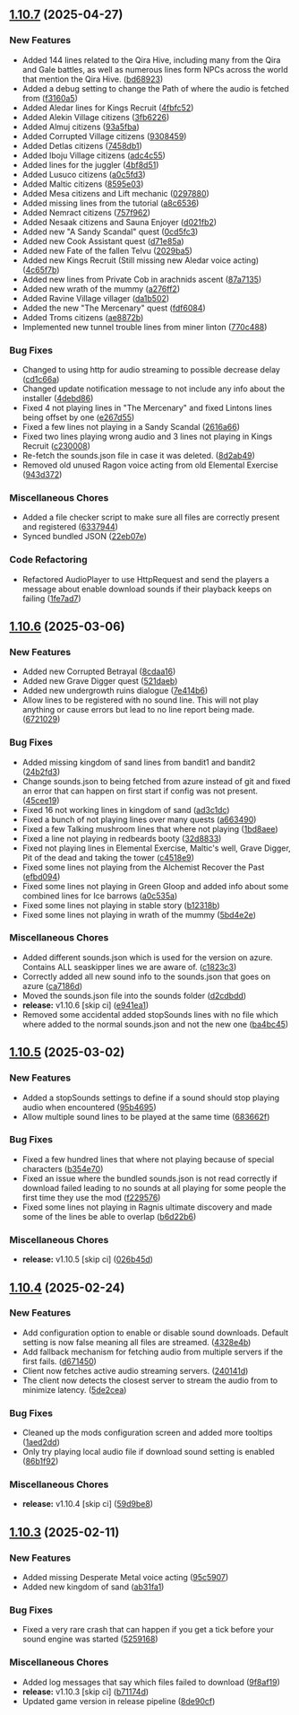 ## [1.10.7](https://github.com/Team-VoW/WynncraftVoiceProject/compare/v1.10.6...v1.10.7) (2025-04-27)


### New Features

* Added 144 lines related to the Qira Hive, including many from the Qira and Gale battles, as well as numerous lines form NPCs across the world that mention the Qira Hive. ([bd68923](https://github.com/Team-VoW/WynncraftVoiceProject/commit/bd68923cc5e6da94c04015e72dfc027cc9341120))
* Added a debug setting to change the Path of where the audio is fetched from ([f3160a5](https://github.com/Team-VoW/WynncraftVoiceProject/commit/f3160a5cec26df550872eee0ac50f956c7daf3d4))
* Added Aledar lines for Kings Recruit ([4fbfc52](https://github.com/Team-VoW/WynncraftVoiceProject/commit/4fbfc52542b5376ffccdc8c09ad13fd89508aad1))
* Added Alekin Village citizens ([3fb6226](https://github.com/Team-VoW/WynncraftVoiceProject/commit/3fb622614836c7e66cc5bb24558eb8ac2bf2c98a))
* Added Almuj citizens ([93a5fba](https://github.com/Team-VoW/WynncraftVoiceProject/commit/93a5fba5f8a71d74e3732430c21d1291ddaea800))
* Added Corrupted Village citizens ([9308459](https://github.com/Team-VoW/WynncraftVoiceProject/commit/9308459f7aca8d4d9d5480bb0e28d8c7543a64cb))
* Added Detlas citizens ([7458db1](https://github.com/Team-VoW/WynncraftVoiceProject/commit/7458db19aaa77e32758a76095f4d451c7cc2c7c4))
* Added Iboju Village citizens ([adc4c55](https://github.com/Team-VoW/WynncraftVoiceProject/commit/adc4c554baa0ba911a8e52f2b05d183df6ce84b4))
* Added lines for the juggler ([4bf8d51](https://github.com/Team-VoW/WynncraftVoiceProject/commit/4bf8d5101111477bb86ee0566bc55fed253c617a))
* Added Lusuco citizens ([a0c5fd3](https://github.com/Team-VoW/WynncraftVoiceProject/commit/a0c5fd3033b110c0141b6cfdf3d0a39d7e5d01b6))
* Added Maltic citizens ([8595e03](https://github.com/Team-VoW/WynncraftVoiceProject/commit/8595e034a4b98243c164e15e3ff11b593a23bf1d))
* Added Mesa citizens and Lift mechanic ([0297880](https://github.com/Team-VoW/WynncraftVoiceProject/commit/0297880e1e92e29fdac4db034f495d3d03db81d1))
* Added missing lines from the tutorial ([a8c6536](https://github.com/Team-VoW/WynncraftVoiceProject/commit/a8c6536bf01f6f1bb57fbd529a8efd5f84eeaa47))
* Added Nemract citizens ([757f962](https://github.com/Team-VoW/WynncraftVoiceProject/commit/757f96265a7fecea6dfe014eb9cb33f5a9062d07))
* Added Nesaak citizens and Sauna Enjoyer ([d021fb2](https://github.com/Team-VoW/WynncraftVoiceProject/commit/d021fb22f46228fdc68bad3b0f92664dfeefb8e0))
* Added new "A Sandy Scandal" quest ([0cd5fc3](https://github.com/Team-VoW/WynncraftVoiceProject/commit/0cd5fc39ffe8b997507f5b6f6ffb48e1c31f591b))
* Added new Cook Assistant quest ([d71e85a](https://github.com/Team-VoW/WynncraftVoiceProject/commit/d71e85acb7d9a09fceddb57e6a74f5c7081715a0))
* Added new Fate of the fallen Telvu ([2029ba5](https://github.com/Team-VoW/WynncraftVoiceProject/commit/2029ba504f867562f319c32a6e926e081eadc6ac))
* Added new Kings Recruit (Still missing new Aledar voice acting) ([4c65f7b](https://github.com/Team-VoW/WynncraftVoiceProject/commit/4c65f7b3eda0ef388b9f3ed6253ec27d15730041))
* Added new lines from Private Cob in arachnids ascent ([87a7135](https://github.com/Team-VoW/WynncraftVoiceProject/commit/87a7135d8e7f1ec3c8f1241744561c7cab4ae90f))
* Added new wrath of the mummy ([a276ff2](https://github.com/Team-VoW/WynncraftVoiceProject/commit/a276ff261003cb564ba5a88c55b6c00d78068a5e))
* Added Ravine Village villager ([da1b502](https://github.com/Team-VoW/WynncraftVoiceProject/commit/da1b5027422efa67a59edebf8bd16a4791228e92))
* Added the new "The Mercenary" quest ([fdf6084](https://github.com/Team-VoW/WynncraftVoiceProject/commit/fdf608454971cf7ffe0829718a798e14c8c8d5b8))
* Added Troms citizens ([ae8872b](https://github.com/Team-VoW/WynncraftVoiceProject/commit/ae8872b3dec0308cb4ce01c3cb60a82ecc943899))
* Implemented new tunnel trouble lines from miner linton ([770c488](https://github.com/Team-VoW/WynncraftVoiceProject/commit/770c488df47bee083dd65181c2a51b5a5a037e39))


### Bug Fixes

* Changed to using http for audio streaming to possible decrease delay ([cd1c66a](https://github.com/Team-VoW/WynncraftVoiceProject/commit/cd1c66a16f9031cdb502b6b860f1d617cb9102fa))
* Changed update notification message to not include any info about the installer ([4debd86](https://github.com/Team-VoW/WynncraftVoiceProject/commit/4debd864176394c131930e0fdbe584569203a118))
* Fixed 4 not playing lines in "The Mercenary" and fixed Lintons lines being offset by one ([e267d55](https://github.com/Team-VoW/WynncraftVoiceProject/commit/e267d55d5ae506540746dac23733063bd5598b04))
* Fixed a few lines not playing in a Sandy Scandal ([2616a66](https://github.com/Team-VoW/WynncraftVoiceProject/commit/2616a66277d45fb8e69f3a246a5bbc4f911b60dd))
* Fixed two lines playing wrong audio and 3 lines not playing in Kings Recruit ([c230008](https://github.com/Team-VoW/WynncraftVoiceProject/commit/c230008e84d4742f25067a1b3b1482f5a586190d))
* Re-fetch the sounds.json file in case it was deleted. ([8d2ab49](https://github.com/Team-VoW/WynncraftVoiceProject/commit/8d2ab499bd7369e327382fda2afdf337b1de959d))
* Removed old unused Ragon voice acting from old Elemental Exercise ([943d372](https://github.com/Team-VoW/WynncraftVoiceProject/commit/943d37262ed2a2f98f55a41b6c7cba332f33a577))


### Miscellaneous Chores

* Added a file checker script to make sure all files are correctly present and registered ([6337944](https://github.com/Team-VoW/WynncraftVoiceProject/commit/633794426115185a900222e13d9b4abc1904b99b))
* Synced bundled JSON ([22eb07e](https://github.com/Team-VoW/WynncraftVoiceProject/commit/22eb07eff5fddd32b6bd72582ffaf01edc7b5e9d))


### Code Refactoring

* Refactored AudioPlayer to use HttpRequest and send the players a message about enable download sounds if their playback keeps on failing ([1fe7ad7](https://github.com/Team-VoW/WynncraftVoiceProject/commit/1fe7ad7bedc83bdc0f3b02ace7558a8820acd2d7))

## [1.10.6](https://github.com/Team-VoW/WynncraftVoiceProject/compare/v1.10.5...v1.10.6) (2025-03-06)


### New Features

* Added new Corrupted Betrayal ([8cdaa16](https://github.com/Team-VoW/WynncraftVoiceProject/commit/8cdaa1641b89a237c16865690b9c40ee2e784bd6))
* Added new Grave Digger quest ([521daeb](https://github.com/Team-VoW/WynncraftVoiceProject/commit/521daeb7c9803c77e1d0ec3f11bb0f72041b6694))
* Added new undergrowth ruins dialogue ([7e414b6](https://github.com/Team-VoW/WynncraftVoiceProject/commit/7e414b69db3ab6eb89169c25008bd44395807c97))
* Allow lines to be registered with no sound line. This will not play anything or cause errors but lead to no line report being made. ([6721029](https://github.com/Team-VoW/WynncraftVoiceProject/commit/672102990a4477e428600fa3a3ddbbbbc5cbef16))


### Bug Fixes

* Added missing kingdom of sand lines from bandit1 and bandit2 ([24b2fd3](https://github.com/Team-VoW/WynncraftVoiceProject/commit/24b2fd391ebe234e9c426672c2462b0e0e6d95a1))
* Change sounds.json to being fetched from azure instead of git and fixed an error that can happen on first start if config was not present. ([45cee19](https://github.com/Team-VoW/WynncraftVoiceProject/commit/45cee19809dae17ae9ba4dd2684c5249c363f281))
* Fixed 16 not working lines in kingdom of sand ([ad3c1dc](https://github.com/Team-VoW/WynncraftVoiceProject/commit/ad3c1dcdb178c8709e070d77b0286fc2d53295e2))
* Fixed a bunch of not playing lines over many quests ([a663490](https://github.com/Team-VoW/WynncraftVoiceProject/commit/a6634907136700e4f7c81253fbc1ebc46688a45f))
* Fixed a few Talking mushroom lines that where not playing ([1bd8aee](https://github.com/Team-VoW/WynncraftVoiceProject/commit/1bd8aee99b71d525d4b913a53deef490ada0e128))
* Fixed a line not playing in redbeards booty ([32d8833](https://github.com/Team-VoW/WynncraftVoiceProject/commit/32d88335b02b3247f5cef44d6c7fd47d7c1d899d))
* Fixed not playing lines in Elemental Exercise, Maltic's well, Grave Digger, Pit of the dead and taking the tower ([c4518e9](https://github.com/Team-VoW/WynncraftVoiceProject/commit/c4518e9144186de1fe8d8a1a111a83098b31b385))
* Fixed some lines not playing from the Alchemist Recover the Past ([efbd094](https://github.com/Team-VoW/WynncraftVoiceProject/commit/efbd0940724620d29b54372a0296bfc0a0f8ea8f))
* Fixed some lines not playing in Green Gloop and added info about some combined lines for Ice barrows ([a0c535a](https://github.com/Team-VoW/WynncraftVoiceProject/commit/a0c535a39f30d525847eb74977b6f53f00d2f35c))
* Fixed some lines not playing in stable story ([b12318b](https://github.com/Team-VoW/WynncraftVoiceProject/commit/b12318b4c956c59501dfb4245a4bdc3730b1ecdc))
* Fixed some lines not playing in wrath of the mummy ([5bd4e2e](https://github.com/Team-VoW/WynncraftVoiceProject/commit/5bd4e2ed9bca6395cac0840e51f582291a2405d3))


### Miscellaneous Chores

* Added different sounds.json which is used for the version on azure. Contains ALL seaskipper lines we are aware of. ([c1823c3](https://github.com/Team-VoW/WynncraftVoiceProject/commit/c1823c3176e5a09f5001c99634327aa3527530b3))
* Correctly added all new sound info to the sounds.json that goes on azure ([ca7186d](https://github.com/Team-VoW/WynncraftVoiceProject/commit/ca7186d0334addcd065f5f4f054beccca5b91dfb))
* Moved the sounds.json file into the sounds folder ([d2cdbdd](https://github.com/Team-VoW/WynncraftVoiceProject/commit/d2cdbdd6bae1b257378fc48cb0b72c82b0513ed4))
* **release:** v1.10.6 [skip ci] ([e941ea1](https://github.com/Team-VoW/WynncraftVoiceProject/commit/e941ea18013087d4b47fd4edf513dd4b6b62a5b7))
* Removed some accidental added stopSounds lines with no file which where added to the normal sounds.json and not the new one ([ba4bc45](https://github.com/Team-VoW/WynncraftVoiceProject/commit/ba4bc457481cd3c3ddac86b5231969ea646d4ac3))

## [1.10.5](https://github.com/Team-VoW/WynncraftVoiceProject/compare/v1.10.4...v1.10.5) (2025-03-02)


### New Features

* Added a stopSounds settings to define if a sound should stop playing audio when encountered ([95b4695](https://github.com/Team-VoW/WynncraftVoiceProject/commit/95b4695ae9e98a973880d23097efd10be267556e))
* Allow multiple sound lines to be played at the same time ([683662f](https://github.com/Team-VoW/WynncraftVoiceProject/commit/683662f18d75a24a52fc3a9cd4748570959fd840))


### Bug Fixes

* Fixed a few hundred lines that where not playing because of special characters ([b354e70](https://github.com/Team-VoW/WynncraftVoiceProject/commit/b354e702526865f7bad905c706b297d395d2c963))
* Fixed an issue where the bundled sounds.json is not read correctly if download failed leading to no sounds at all playing for some people the first time they use the mod ([f229576](https://github.com/Team-VoW/WynncraftVoiceProject/commit/f2295761ca77e221a11243f2ee77ce8453fde914))
* Fixed some lines not playing in Ragnis ultimate discovery and made some of the lines be able to overlap ([b6d22b6](https://github.com/Team-VoW/WynncraftVoiceProject/commit/b6d22b6734cc9db0266513ea00e040a8ccaf9ebf))


### Miscellaneous Chores

* **release:** v1.10.5 [skip ci] ([026b45d](https://github.com/Team-VoW/WynncraftVoiceProject/commit/026b45da78f90045268694a38b0d264a199832fc))

## [1.10.4](https://github.com/Team-VoW/WynncraftVoiceProject/compare/v1.10.3...v1.10.4) (2025-02-24)


### New Features

* Add configuration option to enable or disable sound downloads. Default setting is now false meaning all files are streamed. ([4328e4b](https://github.com/Team-VoW/WynncraftVoiceProject/commit/4328e4b81dfcf51bdb8694681c4d115772ec576b))
* Add fallback mechanism for fetching audio from multiple servers if the first fails. ([d671450](https://github.com/Team-VoW/WynncraftVoiceProject/commit/d6714506004c1b09960a5e48bc7429b9377419f0))
* Client now fetches active audio streaming servers. ([240141d](https://github.com/Team-VoW/WynncraftVoiceProject/commit/240141d58dabaa46119476b6377b320a52ac1989))
* The client now detects the closest server to stream the audio from to minimize latency. ([5de2cea](https://github.com/Team-VoW/WynncraftVoiceProject/commit/5de2cea4b12bbe7095a2dac820b61c8dd228f5c2))


### Bug Fixes

* Cleaned up the mods configuration screen and added more tooltips ([1aed2dd](https://github.com/Team-VoW/WynncraftVoiceProject/commit/1aed2dd8d2519eec5bc9bb693ee3968e43d5de52))
* Only try playing local audio file if download sound setting is enabled ([86b1f92](https://github.com/Team-VoW/WynncraftVoiceProject/commit/86b1f9286a20cc5e7d021db2a18ac2402453cde5))


### Miscellaneous Chores

* **release:** v1.10.4 [skip ci] ([59d9be8](https://github.com/Team-VoW/WynncraftVoiceProject/commit/59d9be899fc50e5c5874bd66bb02c8a28cbcefe3))

## [1.10.3](https://github.com/Team-VoW/WynncraftVoiceProject/compare/v1.10.2...v1.10.3) (2025-02-11)


### New Features

* Added missing Desperate Metal voice acting ([95c5907](https://github.com/Team-VoW/WynncraftVoiceProject/commit/95c5907c4649d6f5783d19f19978f535be3141c4))
* Added new kingdom of sand ([ab31fa1](https://github.com/Team-VoW/WynncraftVoiceProject/commit/ab31fa1d68670fa2a28565b790b7623883accd7a))


### Bug Fixes

* Fixed a very rare crash that can happen if you get a tick before your sound engine was started ([5259168](https://github.com/Team-VoW/WynncraftVoiceProject/commit/5259168aba6af3301a772e9078afba42cce38fa7))


### Miscellaneous Chores

* Added log messages that say which files failed to download ([9f8af19](https://github.com/Team-VoW/WynncraftVoiceProject/commit/9f8af1915f02fbcac4d005ec4ed059a6fd2de33f))
* **release:** v1.10.3 [skip ci] ([b71174d](https://github.com/Team-VoW/WynncraftVoiceProject/commit/b71174dcf027df0cdc20507985b8a34ab3e2a350))
* Updated game version in release pipeline ([8de90cf](https://github.com/Team-VoW/WynncraftVoiceProject/commit/8de90cfd65ad14799038f81424785fb53f561aa0))

